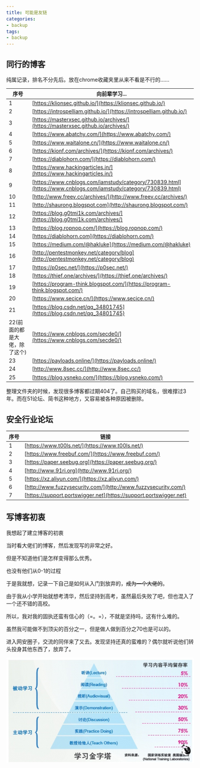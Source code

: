 ```yaml
---
title: 可能是友链
categories:
- backup
tags:
- backup
---
```

## 同行的博客
纯属记录，排名不分先后。放在chrome收藏夹里从来不看是不行的…… 

|序号|向前辈学习...|
|---|---|
|1| [https://klionsec.github.io/](https://klionsec.github.io/)|
|2| [https://introspelliam.github.io/](https://introspelliam.github.io/)|
|3| [https://masterxsec.github.io/archives/](https://masterxsec.github.io/archives/)|
|4| [https://www.abatchy.com/](https://www.abatchy.com/)|
|5| [https://www.waitalone.cn/](https://www.waitalone.cn/)|
|6| [https://kionf.com/archives/](https://kionf.com/archives/)|
|7|[https://diablohorn.com/](https://diablohorn.com/)|
|8|[https://www.hackingarticles.in/](https://www.hackingarticles.in/)|
|9|[https://www.cnblogs.com/iamstudy/category/730839.html](https://www.cnblogs.com/iamstudy/category/730839.html)|
|10|[http://www.freev.cc/archives/](http://www.freev.cc/archives/)|
|11|[http://shaurong.blogspot.com](http://shaurong.blogspot.com/)|
|12|[https://blog.g0tmi1k.com/archives/](https://blog.g0tmi1k.com/archives/)|
|13|[https://blog.ropnop.com/](https://blog.ropnop.com/)|
|14|[https://diablohorn.com](https://diablohorn.com/)|
|15|[https://medium.com/@hakluke](https://medium.com/@hakluke)|
|16|[http://pentestmonkey.net/category/blog](http://pentestmonkey.net/category/blog)|
|17|[https://p0sec.net/](https://p0sec.net/)
|18|[https://thief.one/archives/](https://thief.one/archives/)|
|19|[https://program-think.blogspot.com/](https://program-think.blogspot.com/)|
|20|[https://www.secice.cn/](https://www.secice.cn/)|
|21|[https://blog.csdn.net/qq_34801745](https://blog.csdn.net/qq_34801745)|
|22(前面的都是大佬，除了这个)|[https://www.cnblogs.com/secde0/](https://www.cnblogs.com/secde0/)|
|23|[https://payloads.online/](https://payloads.online/)|
|24|[http://www.8sec.cc/](http://www.8sec.cc/)|
|25|[https://blog.ysneko.com/](https://blog.ysneko.com/)| 


整理文件夹的时候，发现很多博客都过期404了。自己购买的域名，很难撑过3年。而在51论坛、简书这种地方，又容易被各种原因被删除。

## 安全行业论坛

|序号|链接|
|---|---|
|1| [https://www.t00ls.net/](https://www.t00ls.net/) |
|2| [https://www.freebuf.com/](https://www.freebuf.com/) |
|3|[https://paper.seebug.org](https://paper.seebug.org/) |
|4| [http://www.91ri.org](http://www.91ri.org/) |
| 5 | [https://xz.aliyun.com/](https://xz.aliyun.com/)|
| 6 |[http://www.fuzzysecurity.com/](http://www.fuzzysecurity.com/)|
| 7 | [https://support.portswigger.net](https://support.portswigger.net)|

## 写博客初衷

我想起了建立博客的初衷

当时看大佬们的博客，然后发现写的非常之好。

但是不知道他们是怎样变得那么优秀。

也没有他们从0-1的过程

于是我就想，记录一下自己是如何从入门到放弃的，~~成为一个大佬的~~。

由于我从小学开始就想考清华，然后坚持到高考，虽然最后失败了吧，但也混入了一个还不错的高校。

所以，我对我的固执还蛮有信心的（=。=），不就是坚持吗，这有什么难的。

虽然我可能做不到顶尖的百分之一，但是做人做到百分之70也是可以的。

进入网安圈子，交流的同伴来了又去。发现坚持还真的蛮难的？偶尔就听说他们转头投身其他东西了，放弃了。

![](https://raw.githubusercontent.com/Whale3070/Whale3070.github.io/master/images/01-27-12/%E6%8D%95%E8%8E%B7.PNG)

